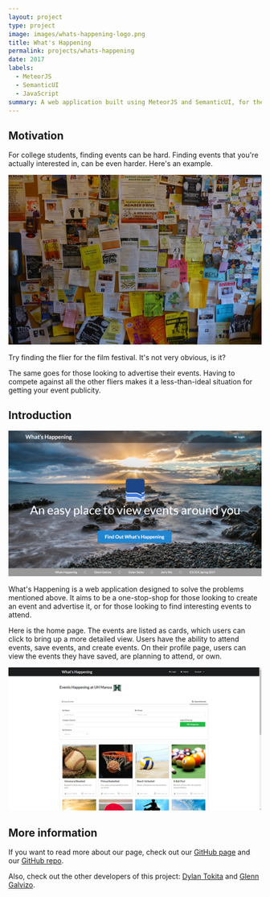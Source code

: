 ```yaml
---
layout: project
type: project
image: images/whats-happening-logo.png
title: What's Happening
permalink: projects/whats-happening
date: 2017
labels:
  - MeteorJS
  - SemanticUI
  - JavaScript
summary: A web application built using MeteorJS and SemanticUI, for the final project of our software engineering course. What's Happening aims to be the one-stop shop for people looking to advertise events, as well as to discover events.
---
```


## Motivation
For college students, finding events can be hard. Finding events that you're actually interested in, can be even harder. Here's an example.

<img class="ui large centered image" src="../images/crowded-bulletin-board.jpg">

Try finding the flier for the film festival. It's not very obvious, is it?

The same goes for those looking to advertise their events. Having to compete against all the other fliers makes it a less-than-ideal situation for getting your event publicity.

## Introduction

<img class="ui large centered image" src="../images/whats-happening-landing.png">

What's Happening is a web application designed to solve the problems mentioned above. It aims to be a one-stop-shop for those looking to create an event and advertise it, or for those looking to find interesting events to attend.

Here is the home page. The events are listed as cards, which users can click to bring up a more detailed view. Users have the ability to attend events, save events, and create events. On their profile page, users can view the events they have saved, are planning to attend, or own.

<img class="ui large centered image" src="../images/whats-happening-home.png">

## More information
If you want to read more about our page, check out our [GitHub page](https://whats-happening-uhm.github.io/) and our [GitHub repo](https://github.com/whats-happening-uhm/whats-happening-uhm).

Also, check out the other developers of this project: [Dylan Tokita](https://dtokita.github.io/) and [Glenn Galvizo](https://glennga.github.io/).